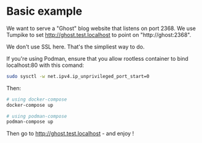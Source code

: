 # Basic example

We want to serve a "Ghost" blog website that listens on port 2368. We use Tumpike to set http://ghost.test.localhost to point on "http://ghost:2368".

We don't use SSL here. That's the simpliest way to do.

If you're using Podman, ensure that you allow rootless container to bind localhost:80 with this comand:

```bash
sudo sysctl -w net.ipv4.ip_unprivileged_port_start=0
```

Then:

```bash
# using docker-compose
docker-compose up

# using podman-compose
podman-compose up
```

Then go to http://ghost.test.localhost - and enjoy !
